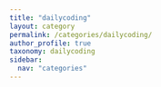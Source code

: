 ```yaml
---
title: "dailycoding"
layout: category
permalink: /categories/dailycoding/
author_profile: true
taxonomy: dailycoding
sidebar:
  nav: "categories"
---
```

